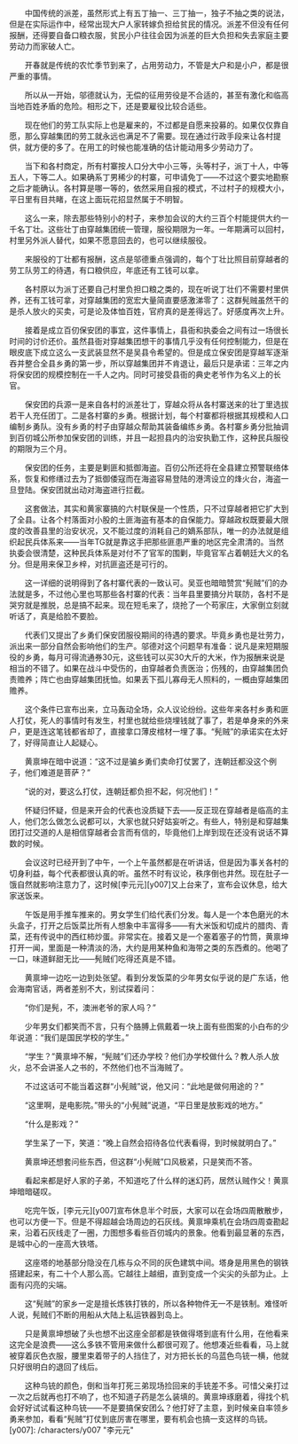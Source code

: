 　　中国传统的派差，虽然形式上有五丁抽一、三丁抽一，独子不抽之类的说法，但是在实际运作中，经常出现大户人家转嫁负担给贫民的情况。派差不但没有任何报酬，还得要自备口粮衣服，贫民小户往往会因为派差的巨大负担和失去家庭主要劳动力而家破人亡。

　　开春就是传统的农忙季节到来了，占用劳动力，不管是大户和是小户，都是很严重的事情。

　　所以从一开始，邬德就认为，无偿的征用劳役是不合适的，甚至有激化和临高当地百姓矛盾的危险。相形之下，还是要雇役比较合适些。

　　现在他们的劳工队实际上也是雇来的，不过都是自愿来投募的。如果仅仅靠自愿，那么穿越集团的劳工就永远也满足不了需要。现在通过行政手段来让各村提供，就方便的多了。在用工的时候也能准确的估计能动用多少劳动力了。

　　当下和各村商定，所有村寨按人口分大中小三等，头等村子，派丁十人，中等五人，下等二人。如果确系丁男稀少的村寨，可申请免丁——不过这个要实地勘察之后才能确认。各村算是哪一等的，依然采用自报的模式，不过村子的规模大小，平日里有目共睹，在这上面玩花招显然属于不明智。

　　这么一来，除去那些特别小的村子，来参加会议的大约三百个村能提供大约一千名丁壮。这些壮丁由穿越集团统一管理，服役期限为一年。一年期满可以回村，村里另外派人替代，如果不愿意回去的，也可以继续服役。

　　来服役的丁壮都有报酬，这点是邬德重点强调的，每个丁壮比照目前穿越者的劳工队劳工的待遇，有口粮供应，年底还有工钱可以拿。

　　各村原以为派丁还要自己村里负担口粮之类的，现在听说丁壮们不需要村里供养，还有工钱可拿，对穿越集团的宽宏大量简直要感激涕零了：这群髡贼虽然干的是杀人放火的买卖，可是论及体恤百姓，官府真的是差得远了。好感度再次上升。

　　接着是成立百仞保安团的事宜，这件事情上，县衙和执委会之间有过一场很长时间的讨价还价。虽然县衙对穿越集团想干的事情几乎没有任何控制能力，但是在眼皮底下成立这么一支武装显然不是吴县令希望的。但是成立保安团是穿越军逐渐吞并整合全县乡勇的第一步，所以穿越集团并不肯退让，最后只是承诺：三年之内将保安团的规模控制在一千人之内。同时可接受县衙的典史老爷作为名义上的长官。

　　保安团的兵源一是来自各村的派差壮丁，穿越众将从各村寨送来的壮丁里选拔若干人充任团丁。二是各村寨的乡勇。根据计划，每个村寨都将根据其规模和人口编制乡勇队。没有乡勇的村子由穿越众帮助其装备编练乡勇。各村寨乡勇分批抽调到百仞城公所参加保安团的训练，并且一起担县内的治安执勤工作，这种民兵服役的期限为三个月。

　　保安团的任务，主要是剿匪和抵御海盗。百仞公所还将在全县建立预警联络体系，恢复和修缮过去为了抵御倭寇而在海盗容易登陆的港湾设立的烽火台，海盗一旦登陆。保安团就出动对海盗进行拦截。

　　这套做法，其实和黄家寨搞的六村联保是一个性质，只不过穿越者把它扩大到了全县。让各个村落面对小股的土匪海盗有基本的自保能力。穿越政权既要最大限度的改善县里的治安状况，又不能过度的消耗自己的嫡系部队，唯一的办法就是组织起民兵体系来——当年TG就是靠这手把那些匪患严重的地区完全肃清的。当然执委会很清楚，这种民兵体系是对付不了官军的围剿，毕竟官军占着朝廷大义的名分。但是用来保卫乡梓，对抗匪盗还是可行的。

　　这一详细的说明得到了各村寨代表的一致认可。吴亚也暗暗赞赏“髡贼”们的办法就是多，不过他心里也骂那些各村寨的代表：当年县里要搞分片联防，各村不是哭穷就是推脱，总是搞不起来。现在短毛来了，烧抢了一个苟家庄，大家倒立刻就听话了，真是给脸不要脸。

　　代表们又提出了乡勇们保安团服役期间的待遇的要求。毕竟乡勇也是壮劳力，派出来一部分自然会影响他们的生产。邬德对这个问题早有准备：说凡是来短期服役的乡勇，每月可得流通券30元，这些钱可以买30大斤的大米，作为报酬来说是相当的不错了。如果在战斗中受伤的，由穿越者负责医治；伤残的，由穿越集团负责赡养；阵亡也由穿越集团抚恤。如果丢下孤儿寡母无人照料的，一概由穿越集团赡养。

　　这个条件已宣布出来，立马轰动全场，众人议论纷纷。这些年来各村乡勇和匪人打仗，死人的事情时有发生，村里也就给些烧埋钱就了事了，若是单身来的外来户，更是连这笔钱都省却了，直接拿口薄皮棺材一埋了事。“髡贼”的承诺实在太好了，好得简直让人起疑心。

　　黄禀坤在暗中说道：“这不过是骗乡勇们卖命打仗罢了，连朝廷都没这个例子，他们难道是菩萨？”

　　“说的对，要这么打仗，连朝廷都负担不起，何况他们！”

　　怀疑归怀疑，但是来开会的代表也没质疑下去——反正现在穿越者是临高的主人，他们怎么做怎么说都可以，大家也就只好姑妄听之。有些人，特别是和穿越集团打过交道的人是相信穿越者会言而有信的，毕竟他们上岸到现在还没有说话不算数的时候。

　　会议这时已经开到了中午，一个上午虽然都是在听讲话，但是因为事关各村的切身利益，每个代表都很认真的听。虽然不时有议论，秩序倒也井然。现在肚子一饿自然就影响注意力了，这时候[李元元][y007]又上台来了，宣布会议休息，给大家送饭来。

　　午饭是用手推车推来的。男女学生们给代表们分发。每人是一个本色磨光的木头盒子，打开之后饭菜比所有人想象中丰富得多——有大米饭和切成片的腊肉、青菜，还有传说中的西红柿炒蛋。非常实在。接着又是一个塞着塞子的竹筒，黄禀坤打开一闻，里面是一种清淡的汤，大约是用某种鱼和海带之类的东西煮的。他喝了一口，味道鲜甜无比——髡贼们吃得还真是不错。

　　黄禀坤一边吃一边到处张望。看到分发饭菜的少年男女似乎说的是广东话，他会海南官话，两者差别不大，别试探着问：

　　“你们是髡，不，澳洲老爷的家人吗？”

　　少年男女们都笑而不言，只有个胳膊上佩戴着一块上面有些图案的小白布的少年说道：“我们是国民学校的学生。”

　　“学生？”黄禀坤不解，“髡贼”们还办学校？他们办学校做什么？教人杀人放火，总不会讲圣人之书的，不然他们也不当海贼了。

　　不过这话可不能当着这群“小髡贼”说，他又问：“此地是做何用途的？”

　　“这里啊，是电影院。”带头的“小髡贼”说道，“平日里是放影戏的地方。”

　　“什么是影戏？”

　　学生呆了一下，笑道：“晚上自然会招待各位代表看得，到时候就明白了。”

　　黄禀坤还想套问些东西，但这群“小髡贼”口风极紧，只是笑而不答。

　　看起来都是好人家的子弟，不知道吃了什么样的迷幻药，居然认贼作父！黄禀坤暗暗磋叹。

　　吃完午饭，[李元元][y007]宣布休息半个时辰，大家可以在会场四周散散步，也可以方便一下。但是不得超越会场周边的石灰线。黄禀坤乘机在会场四周查勘起来，沿着石灰线走了一圈，力图想多看些百仞城内的景象。他看到最显著的东西，是城中心的一座高大铁塔。

　　这座塔的地基部分隐没在几栋与众不同的灰色建筑中间。塔身是用黑色的钢铁搭建起来，有二十个人那么高。它越往上越细，直到变成一个尖尖的头部为止。上面有闪亮的尖端。

　　这“髡贼”的家乡一定是擅长炼铁打铁的，所以各种物件无一不是铁制。难怪听人说，髡贼们不断的用船从大陆上私运铁器到岛上。

　　只是黄禀坤想破了头也想不出这座全部都是铁做得塔到底有什么用，在他看来这完全是浪费——这么多铁不管用来做什么都很可观了。他想凑近些看看，马上就被穿着灰色衣服，腰里束着带子的人挡住了，对方把长长的乌蓝色鸟铳一横，他就只好很明白的退回了线后。

　　这种鸟铳的颜色，倒和当年打死三弟现场捡回来的手铳差不多。可惜父亲打过一次之后就再也打不响了，也不知道子药是怎么装填的。黄禀坤琢磨着，得找个机会好好试试看这种鸟铳——不是要搞保安团么？他打好了主意，到时候亲自率领乡勇来参加，看看“髡贼”打仗到底厉害在哪里，要有机会也搞一支这样的鸟铳。
[y007]: /characters/y007 "李元元"

